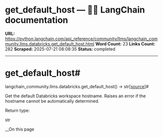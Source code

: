 # get_default_host — 🦜🔗 LangChain  documentation

**URL:** https://python.langchain.com/api_reference/community/llms/langchain_community.llms.databricks.get_default_host.html
**Word Count:** 23
**Links Count:** 282
**Scraped:** 2025-07-21 08:08:35
**Status:** completed

---

# get\_default\_host\#

langchain\_community.llms.databricks.get\_default\_host\(\) → str[\[source\]](https://python.langchain.com/api_reference/_modules/langchain_community/llms/databricks.html#get_default_host)\#     

Get the default Databricks workspace hostname. Raises an error if the hostname cannot be automatically determined.

Return type:     

str

__On this page